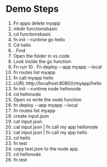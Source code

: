 # Demo Steps

1. Fn apps delete myapp
2. mkdir functionsbasic
3. cd functionsbasic
4. fn init --runtime go hello
5. Cd hello 
6. . Find
7. Open the folder in vs code
8. Look inside the go function
9. Fn run
10 . Fn deploy --app myapp --local
11. fn routes list myapp
12. fn call myapp hello
13. cURL http://localhost:8080/r/myapp/hello
14. fn init --runtime node hellonode
15. cd hellonode
16. Open vs write the node function
17. fn deploy --app myapp --local 
18. fn routes list myapp
19. create input.json
20. cat input.json
21. cat input.json | fn call my app hellonode
22. cat input.json | fn call my app hello
23. cd hello
24. fn test
25. copy test.json to the node app.
26. cd hellonode
27. fn test
